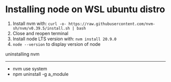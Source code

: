 # Installing node on WSL ubuntu distro

1. Install nvm with: `curl -o- https://raw.githubusercontent.com/nvm-sh/nvm/v0.39.5/install.sh | bash`
2. Close and reopen terminal
3. Install node LTS version with: `nvm install 20.9.0`
4. `node --version` to display version of node

uninstalling nvm

---

- nvm use system
- npm uninstall -g a_module
